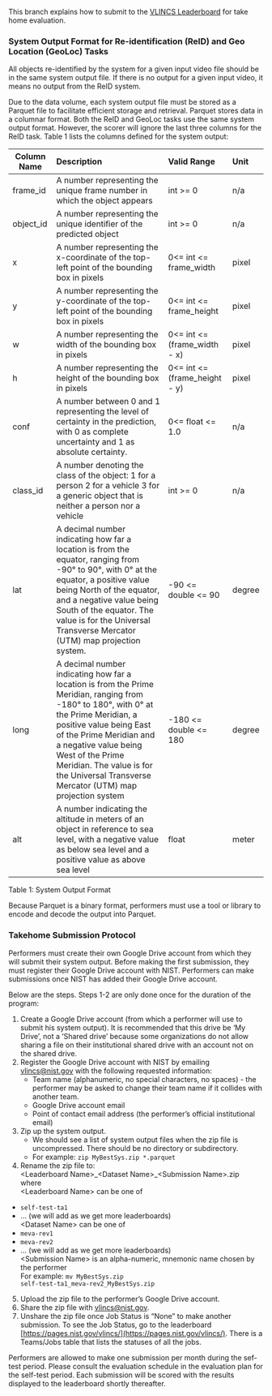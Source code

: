 This branch explains how to submit to the [VLINCS Leaderboard](https://pages.nist.gov/vlincs/) for take home evaluation. 

### System Output Format for Re-identification (ReID) and Geo Location (GeoLoc) Tasks

All objects re-identified by the system for a given input video file should be in the same system output file. If there is no output for a given input video, it means no output from the ReID system. 

Due to the data volume, each system output file must be stored as a Parquet file to facilitate efficient storage and retrieval. Parquet stores data in a columnar format. Both the ReID and GeoLoc tasks use the same system output format. However, the scorer will ignore the last three columns for the ReID task. Table 1 lists the columns defined for the system output:

| Column Name | Description | Valid Range | Unit |
| ----- | :---- | :---- | :---- |
| frame\_id | A number representing the unique frame number in which the object appears | int \>= 0 | n/a |
| object\_id | A number representing the unique identifier of the predicted object | int \>= 0 | n/a |
| x | A number representing the x-coordinate of the top-left point of the bounding box in pixels | 0\<= int \<= frame\_width | pixel |
| y | A number representing the y-coordinate of the top-left point of the bounding box in pixels | 0\<= int \<= frame\_height | pixel |
| w | A number representing the width of the bounding box in pixels | 0\<= int \<= (frame\_width \- x) | pixel |
| h | A number representing the height of the bounding box in pixels | 0\<= int \<= (frame\_height \- y) | pixel |
| conf | A number between 0 and 1 representing the level of certainty in the prediction, with 0 as complete uncertainty and 1 as absolute certainty. | 0\<= float \<= 1.0 | n/a |
| class\_id | A number denoting the class of the object: 1 for a person 2 for a vehicle 3 for a generic object that is neither a person nor a vehicle | int \>= 0 | n/a |
| lat | A decimal number indicating how far a location is from the equator, ranging from \-90° to 90°, with 0° at the equator, a positive value being North of the equator, and a negative value being South of the equator. The value is for the Universal Transverse Mercator (UTM) map projection system. | \-90 \<= double \<= 90 | degree |
| long | A decimal number indicating how far a location is from the Prime Meridian, ranging from \-180° to 180°, with 0° at the Prime Meridian, a positive value being East of the Prime Meridian and a negative value being West of the Prime Meridian. The value is for the Universal Transverse Mercator (UTM) map projection system  | \-180 \<= double \<= 180 | degree |
| alt | A number indicating the altitude in meters of an object in reference to sea level, with a negative value as below sea level and a positive value as above sea level | float | meter |

Table 1: System Output Format

Because Parquet is a binary format, performers must use a tool or library to encode and decode the output into Parquet.

### Takehome Submission Protocol

Performers must create their own Google Drive account from which they will submit their system output. Before making the first submission, they must register their Google Drive account with NIST. Performers can make submissions once NIST has added their Google Drive account. 

Below are the steps. Steps 1-2 are only done once for the duration of the program:

1. Create a Google Drive account (from which a performer will use to submit his system output). It is recommended that this drive be ‘My Drive’, not a ‘Shared drive’ because some organizations do not allow sharing a file on their institutional shared drive with an account not on the shared drive.  
2. Register the Google Drive account with NIST by emailing [vlincs@nist.gov](mailto:vlincs@nist.gov) with the following requested information:  
   * Team name (alphanumeric, no special characters, no spaces) \-  the performer may be asked to change their team name if it collides with another team.  
   * Google Drive account email   
   * Point of contact email address (the performer’s official institutional email)  
3. Zip up the system output.  
   * We should see a list of system output files when the zip file is uncompressed. There should be no directory or subdirectory.  
   * For example: <code>zip MyBestSys.zip \*.parquet   </code>
4. Rename the zip file to:   
   \<Leaderboard Name\>\_\<Dataset Name\>\_\<Submission Name\>.zip  
   where  
   \<Leaderboard Name\> can be one of  
* <code>self-test-ta1  </code>
* ... (we will add as we get more leaderboards)  
  \<Dataset Name\> can be one of  
* <code>meva-rev1   </code>
* <code>meva-rev2  </code>
* ... (we will add as we get more leaderboards)  
  \<Submission Name\> is an alpha-numeric, mnemonic name chosen by the performer  
  For example: <code>mv MyBestSys.zip self-test-ta1\_meva-rev2\_MyBestSys.zip   </code>
5. Upload the zip file to the performer’s Google Drive account.  
6. Share the zip file with [vlincs@nist.gov](mailto:vlincs@nist.gov).  
7. Unshare the zip file once Job Status is “None” to make another submission. To see the Job Status, go to the leaderboard [https://pages.nist.gov/vlincs/](https://pages.nist.gov/vlincs/). There is a Teams/Jobs table that lists the statuses of all the jobs. 

Performers are allowed to make one submission per month during the sef-test period. Please consult the evaluation schedule in the evaluation plan for the self-test period. Each submission will be scored with the results displayed to the leaderboard shortly thereafter.
